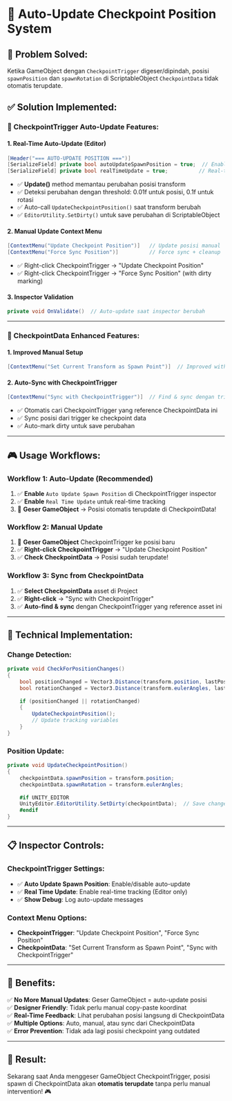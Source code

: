 # 🔄 Auto-Update Checkpoint Position System

## 🎯 **Problem Solved:**
Ketika GameObject dengan `CheckpointTrigger` digeser/dipindah, posisi `spawnPosition` dan `spawnRotation` di ScriptableObject `CheckpointData` tidak otomatis terupdate.

## ✅ **Solution Implemented:**

### **🔧 CheckpointTrigger Auto-Update Features:**

#### **1. Real-Time Auto-Update (Editor)**
```csharp
[Header("=== AUTO-UPDATE POSITION ===")]
[SerializeField] private bool autoUpdateSpawnPosition = true;  // Enable auto-update
[SerializeField] private bool realTimeUpdate = true;          // Real-time tracking
```

- ✅ **Update()** method memantau perubahan posisi transform
- ✅ Deteksi perubahan dengan threshold: 0.01f untuk posisi, 0.1f untuk rotasi
- ✅ Auto-call `UpdateCheckpointPosition()` saat transform berubah
- ✅ `EditorUtility.SetDirty()` untuk save perubahan di ScriptableObject

#### **2. Manual Update Context Menu**
```csharp
[ContextMenu("Update Checkpoint Position")]   // Update posisi manual
[ContextMenu("Force Sync Position")]          // Force sync + cleanup
```

- ✅ Right-click CheckpointTrigger → "Update Checkpoint Position"
- ✅ Right-click CheckpointTrigger → "Force Sync Position" (with dirty marking)

#### **3. Inspector Validation**
```csharp
private void OnValidate()  // Auto-update saat inspector berubah
```

---

### **🎯 CheckpointData Enhanced Features:**

#### **1. Improved Manual Setup**
```csharp
[ContextMenu("Set Current Transform as Spawn Point")]  // Improved with dirty marking
```

#### **2. Auto-Sync with CheckpointTrigger**
```csharp
[ContextMenu("Sync with CheckpointTrigger")]  // Find & sync dengan trigger
```

- ✅ Otomatis cari CheckpointTrigger yang reference CheckpointData ini
- ✅ Sync posisi dari trigger ke checkpoint data
- ✅ Auto-mark dirty untuk save perubahan

---

## 🎮 **Usage Workflows:**

### **Workflow 1: Auto-Update (Recommended)**
1. ✅ **Enable** `Auto Update Spawn Position` di CheckpointTrigger inspector
2. ✅ **Enable** `Real Time Update` untuk real-time tracking
3. 🎯 **Geser GameObject** → Posisi otomatis terupdate di CheckpointData!

### **Workflow 2: Manual Update**
1. 🎯 **Geser GameObject** CheckpointTrigger ke posisi baru
2. ✅ **Right-click CheckpointTrigger** → "Update Checkpoint Position"
3. ✅ **Check CheckpointData** → Posisi sudah terupdate!

### **Workflow 3: Sync from CheckpointData**
1. ✅ **Select CheckpointData** asset di Project
2. ✅ **Right-click** → "Sync with CheckpointTrigger"
3. ✅ **Auto-find & sync** dengan CheckpointTrigger yang reference asset ini

---

## 🔧 **Technical Implementation:**

### **Change Detection:**
```csharp
private void CheckForPositionChanges()
{
    bool positionChanged = Vector3.Distance(transform.position, lastPosition) > 0.01f;
    bool rotationChanged = Vector3.Distance(transform.eulerAngles, lastRotation) > 0.1f;
    
    if (positionChanged || rotationChanged)
    {
        UpdateCheckpointPosition();
        // Update tracking variables
    }
}
```

### **Position Update:**
```csharp
private void UpdateCheckpointPosition()
{
    checkpointData.spawnPosition = transform.position;
    checkpointData.spawnRotation = transform.eulerAngles;
    
    #if UNITY_EDITOR
    UnityEditor.EditorUtility.SetDirty(checkpointData);  // Save changes
    #endif
}
```

---

## 📋 **Inspector Controls:**

### **CheckpointTrigger Settings:**
- ✅ **Auto Update Spawn Position**: Enable/disable auto-update
- ✅ **Real Time Update**: Enable real-time tracking (Editor only)
- ✅ **Show Debug**: Log auto-update messages

### **Context Menu Options:**
- **CheckpointTrigger**: "Update Checkpoint Position", "Force Sync Position"
- **CheckpointData**: "Set Current Transform as Spawn Point", "Sync with CheckpointTrigger"

---

## 🎯 **Benefits:**

✅ **No More Manual Updates**: Geser GameObject = auto-update posisi  
✅ **Designer Friendly**: Tidak perlu manual copy-paste koordinat  
✅ **Real-Time Feedback**: Lihat perubahan posisi langsung di CheckpointData  
✅ **Multiple Options**: Auto, manual, atau sync dari CheckpointData  
✅ **Error Prevention**: Tidak ada lagi posisi checkpoint yang outdated  

---

## 🚀 **Result:**

Sekarang saat Anda menggeser GameObject CheckpointTrigger, posisi spawn di CheckpointData akan **otomatis terupdate** tanpa perlu manual intervention! 🎮
